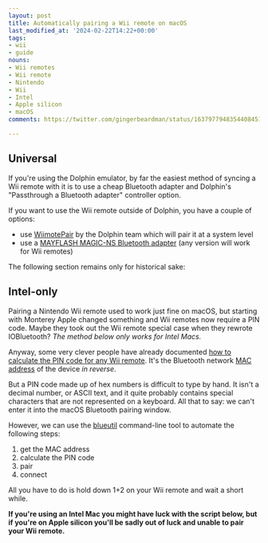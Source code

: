 ```yaml
---
layout: post
title: Automatically pairing a Wii remote on macOS
last_modified_at: '2024-02-22T14:22+00:00'
tags:
- wii
- guide
nouns:
- Wii remotes
- Wii remote
- Nintendo
- Wii
- Intel
- Apple silicon
- macOS
comments: https://twitter.com/gingerbeardman/status/1637977948354408451

---
```


## Universal

If you're using the Dolphin emulator, by far the easiest method of syncing a Wii remote with it is to use a cheap Bluetooth adapter and Dolphin's "Passthrough a Bluetooth adapter" controller option. 

If you want to use the Wii remote outside of Dolphin, you have a couple of options:
- use [WiimotePair](https://github.com/dolphin-emu/WiimotePair) by the Dolphin team which will pair it at a system level
- use a [MAYFLASH MAGIC-NS Bluetooth adapter](https://amzn.to/44CpM1x) (any version will work for Wii remotes)

The following section remains only for historical sake:

## Intel-only

Pairing a Nintendo Wii remote used to work just fine on macOS, but starting with Monterey Apple changed something and Wii remotes now require a PIN code. Maybe they took out the Wii remote special case when they rewrote IOBluetooth? *The method below only works for Intel Macs.*

Anyway, some very clever people have already documented [how to calculate the PIN code for any Wii remote](https://wiibrew.org/wiki/Wiimote#Bluetooth_Pairing). It's the Bluetooth network [MAC address](https://en.wikipedia.org/wiki/MAC_address) of the device *in reverse*.

But a PIN code made up of hex numbers is difficult to type by hand. It isn't a decimal number, or ASCII text, and it quite probably contains special characters that are not represented on a keyboard. All that to say: we can't enter it into the macOS Bluetooth pairing window.

However, we can use the [blueutil](https://github.com/toy/blueutil) command-line tool to automate the following steps:

1. get the MAC address
2. calculate the PIN code
3. pair
4. connect

All you have to do is hold down 1+2 on your Wii remote and wait a short while.

**If you're using an Intel Mac you might have luck with the script below, but if you're on Apple silicon you'll be sadly out of luck and unable to pair your Wii remote.**

<script src="https://gist.github.com/gingerbeardman/05030c73714b3aa3202aeee7f21c3b1e.js"></script>
